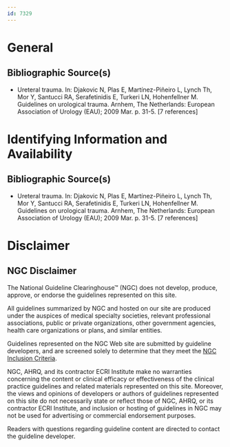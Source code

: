 ```yaml
---
id: 7329
---
```


# General

## Bibliographic Source(s)

- Ureteral trauma. In: Djakovic N, Plas E, Martínez-Piñeiro L, Lynch Th, Mor Y, Santucci RA, Serafetinidis E, Turkeri LN, Hohenfellner M. Guidelines on urological trauma. Arnhem, The Netherlands: European Association of Urology (EAU); 2009 Mar. p. 31-5. [7 references]

# Identifying Information and Availability

## Bibliographic Source(s)

- Ureteral trauma. In: Djakovic N, Plas E, Martínez-Piñeiro L, Lynch Th, Mor Y, Santucci RA, Serafetinidis E, Turkeri LN, Hohenfellner M. Guidelines on urological trauma. Arnhem, The Netherlands: European Association of Urology (EAU); 2009 Mar. p. 31-5. [7 references]

# Disclaimer

## NGC Disclaimer

The National Guideline Clearinghouse™ (NGC) does not develop, produce, approve, or endorse the guidelines represented on this site.

All guidelines summarized by NGC and hosted on our site are produced under the auspices of medical specialty societies, relevant professional associations, public or private organizations, other government agencies, health care organizations or plans, and similar entities.

Guidelines represented on the NGC Web site are submitted by guideline developers, and are screened solely to determine that they meet the [NGC Inclusion Criteria](/help-and-about/summaries/inclusion-criteria).

NGC, AHRQ, and its contractor ECRI Institute make no warranties concerning the content or clinical efficacy or effectiveness of the clinical practice guidelines and related materials represented on this site. Moreover, the views and opinions of developers or authors of guidelines represented on this site do not necessarily state or reflect those of NGC, AHRQ, or its contractor ECRI Institute, and inclusion or hosting of guidelines in NGC may not be used for advertising or commercial endorsement purposes.

Readers with questions regarding guideline content are directed to contact the guideline developer.

